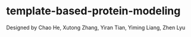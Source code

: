 # template-based-protein-modeling
Designed by Chao He, Xutong Zhang, Yiran Tian, Yiming Liang, Zhen Lyu
